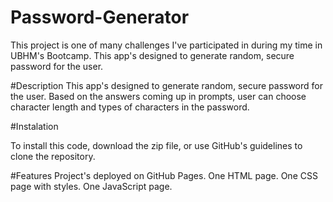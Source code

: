 # Password-Generator
 This project is one of many challenges I've participated in during my time in UBHM's Bootcamp.
 This app's designed to generate random, secure password for the user.


#Description
 This app's designed to generate random, secure password for the user.
 Based on the answers coming up in prompts, user can choose character length and types of characters in the password.



#Instalation

To install this code, download the zip file, or use GitHub's guidelines to clone the repository.





#Features
Project's deployed on GitHub Pages.
One HTML page.
One CSS page with styles.
One JavaScript page.
